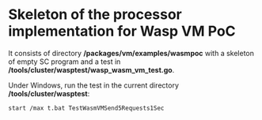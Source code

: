 # Skeleton of the processor implementation for Wasp VM PoC

It consists of directory **<root>/packages/vm/examples/wasmpoc** with a skeleton of empty SC program
and a test in **<root>/tools/cluster/wasptest/wasp_wasm_vm_test.go**.

Under Windows, run the test in the current directory **<root>/tools/cluster/wasptest**:

`start /max t.bat TestWasmVMSend5Requests1Sec`

